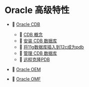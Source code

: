 # Oracle 高级特性

* 📑 [Oracle CDB](siyuan://blocks/20240307185827-esjiait)

  * 📄 [CDB 概念](siyuan://blocks/20231110105237-oul69f4)
  * 📄 [安装 CDB 数据库](siyuan://blocks/20240307190646-a9t9z2t)
  * 📄 [将11g数据库插入到12c成为pdb](siyuan://blocks/20240227181134-s2mb9z8)
  * 📄 [管理 CDB 数据库](siyuan://blocks/20240307190744-4b4qm6l)
  * 📄 [远程克隆PDB](siyuan://blocks/20240726180857-670biph)
* 📄 [Oracle OEM](siyuan://blocks/20240726152307-aqys4am)
* 📄 [Oracle OMF](siyuan://blocks/20231110105237-1muwt5l)

　　‍

